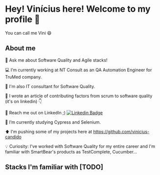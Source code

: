 # Hey! Vinícius here! Welcome to my profile 👋
You can call me Vini 😄

## About me

💬 Ask me about Software Quality and Agile stacks!

💻 I’m currently working at NT Consult as an QA Automation Engineer for TruMed company.

🔭 I'm also IT consultant for Software Quality.

📝 I wrote an article of contributing factors from scrum to software quality (it's on linkedin) 👇 

📢 Reach me out on LinkedIn ;)  [![Linkedin Badge](https://img.shields.io/badge/-vinicius-blue?style=flat-square&logo=Linkedin&logoColor=white&link=https://www.linkedin.com/in/viniciuscandidocarvalho/)](https://www.linkedin.com/in/viniciuscandidocarvalho/) 

🌱 I’m currently studying Cypress and Selenium.

⬆️ I'm pushing some of my projects here at https://github.com/vinicius-candido

💡 Curiosity: I've worked with Software Quality for my entire career and I'm familiar with SmartBear's products as TestComplete, Cucumber...


## Stacks I'm familiar with [TODO]
